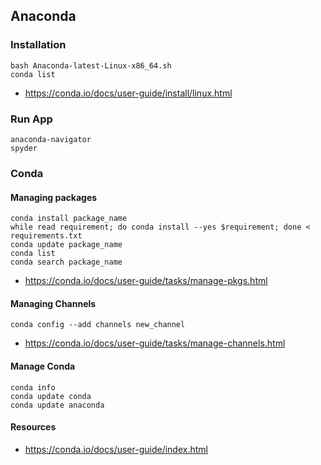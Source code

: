 

## Anaconda


### Installation

```
bash Anaconda-latest-Linux-x86_64.sh
conda list
```

- https://conda.io/docs/user-guide/install/linux.html

### Run App

```
anaconda-navigator
spyder
```

### Conda

#### Managing packages

```
conda install package_name
while read requirement; do conda install --yes $requirement; done < requirements.txt
conda update package_name
conda list
conda search package_name
```

- https://conda.io/docs/user-guide/tasks/manage-pkgs.html



#### Managing Channels

```
conda config --add channels new_channel
```

- https://conda.io/docs/user-guide/tasks/manage-channels.html

#### Manage Conda
```
conda info
conda update conda
conda update anaconda
```

#### Resources

- https://conda.io/docs/user-guide/index.html



